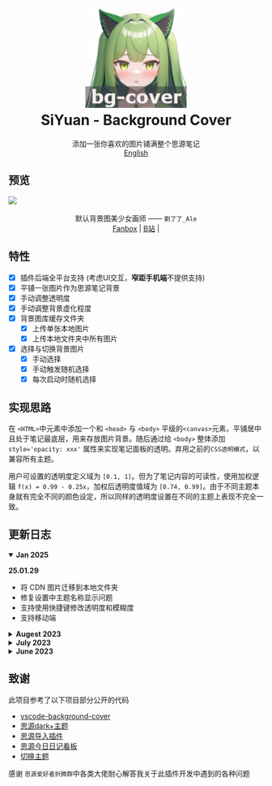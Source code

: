 <h1 align="center">
  <br>
    <img src="./icon.png" alt="logo" width="200">
  <br>
  SiYuan - Background Cover
  <br>
</h1>

<p align="center">
添加一张你喜欢的图片铺满整个思源笔记
<br/>
<a href="./README_en_US.md">English</a>
</p>

## 预览

![](https://cdn.jsdelivr.net/gh/HowcanoeWang/siyuan-plugin-background-cover/preview.png)

<div align="center">
默认背景图美少女画师 ——   
<code>劉了了_Ale</code><br>
<a href="https://www.fanbox.cc/@ale">Fanbox</a> | 
<a href="https://space.bilibili.com/3883010">B站</a> | 
</div>

## 特性

- [X] 插件后端全平台支持 (考虑UI交互，**窄距手机端**不提供支持)
- [X] 平铺一张图片作为思源笔记背景
- [X] 手动调整透明度
- [X] 手动调整背景虚化程度
- [X] 背景图库缓存文件夹
  - [X] 上传单张本地图片
  - [X] 上传本地文件夹中所有图片
- [x] 选择与切换背景图片
  - [x] 手动选择
  - [X] 手动触发随机选择
  - [X] 每次启动时随机选择

## 实现思路

在 `<HTML>`中元素中添加一个和 `<head>` 与 `<body>` 平级的`<canvas>`元素，平铺居中且处于笔记最底层，用来存放图片背景。随后通过给 `<body>` 整体添加 `style='opacity: xxx'` 属性来实现笔记面板的透明。弃用之前的`CSS透明模式`，以兼容所有主题。

用户可设置的透明度定义域为 `[0.1, 1]`。但为了笔记内容的可读性，使用加权逻辑 `f(x) = 0.99 - 0.25x`，加权后透明度值域为 `[0.74, 0.99]`。由于不同主题本身就有完全不同的颜色设定，所以同样的透明度设置在不同的主题上表现不完全一致。

## 更新日志

<details open>
<summary><b>Jan 2025</b></summary>

**25.01.29**

* 将 CDN 图片迁移到本地文件夹
* 修复设置中主题名称显示问题
* 支持使用快捷键修改透明度和模糊度
* 支持移动端

</details>

<details>
<summary><b>Augest 2023</b></summary>

**23.08.28**

* 提供关闭`<body>`透明度选项(前景透明度调为0)，适配部分透明主题(`Cliff-Dark`, `Dark+`)

**23.08.20**

* 为安卓App端增加图片上传提示

**23.08.19**

* 使用github上的`themes.json`来替代耗时的`api/bazaar/getInstalledTheme`
* 针对直连Github有困难的大陆用户，插件内提供临时的最新主题缓存信息

**23.08.15**

* 增加主题屏蔽功能，支持在指定主题上不启用插件
* 插件后端支持全平台，前端UI仅限桌面宽屏

**23.08.13**

* 修复重置按钮报错的问题
* 弃用`CSS模式`，改用全局`opacity模式`来解决主题适配问题

</details>

<details>
<summary><b>July 2023</b></summary>

**23.07.31**

* 解决伺服时陷入主题更改刷新的死循环

**23.07.26**

* 优化文件哈希逻辑
* 修复集市中，设置按钮不可见的问题
* 使用全局变量来简化函数参数(移除部分PluginInstance参数)

**23.07.25**

- 修改当缓存中发现多余图片但符合hash标准时，由删除图片改为添加到configs.json，以应对跨设备同步
- 修复透明模式和兼容模式设置的UI不起效bug
- 开发者模式的输出日志中，前置提示词修改

**23.07.22**

- 重构项目结构


**23.07.16**

- 添加超出部分UI的滚动条适配

**23.07.07**

- 更改设置UI，添加Transparent Mode切换和兼容性主题
- 初始化兼容性设置UI

</details>

<details >
<summary><b>June 2023</b></summary>

**23.06.30**

- 制作缓存管理弹出菜单
- 重新设定快捷键映射

**23.06.28**

- 对思源笔记2.9.3版本，修改缓存目录 `/data/plugins/{name}/`为 `/data/public/{name}/`
- 支持批量图片上传模式(限定50张为上限)
- 支持随机抽图不重复到当前图
- 修复设置界面UI交互bug

**23.06.27**

- 修复设置面板部分UI交互bug
- 重构opacity模式的逻辑，由分别修改dockLeft、dockRight、layouts三个组件，变为修改三者的父组件 `<div class="fn__flex-1 fn__flex ...>`并附上插件自定义id：`dockPanel`
- 增加所有原生支持的主题到适配白名单内

**23.06.26**

- 支持修改图片偏移位置
- 增加主题白名单，白名单内的主题不支持开启兼容模式

**23.06.24**

- 修改透明度方案为：工具条(`toolbar`)，左右底侧菜单栏(`dockLeft`, `dockRight`, `dockBottom`)， 状态栏(`status`)修改颜色的alpha值，编辑器(`layouts`)修改 `opacity`属性
- 更换主题时，强制重载笔记界面
- 重新适配主题兼容情况
- 增加兼容模式按钮，可以切换整体opacity模式和css透明度模式
- 优化文件hash方法，加快计算速度

**23.06.23**

- 缩减图片哈希文件长度为15个字符
- 实现启动时缓存文件夹与索引校对与提示功能
- 实现随机抽背景的功能
- 优化启动时图片404情况的处理
- 双语文档的分离
- 实现启动时随机抽选功能
- 重新检查主题兼容情况

**23.06.22**

- 适配3个主题
- 去除设置中当前图片中的hash乱码
- 调整透明度加权逻辑
- 改用图层容器 `<div id="bgLayer">`而不是 `<body>`元素来存放背景
- 支持背景模糊功能
- 修改设置界面的UI布局
- 暂时移除尚未支持的功能按钮

**23.06.21**

- 主题变化的监测适配的实现
- 实现单张图片本地上传到缓存文件夹中
- 清理缓存文件夹的所有图片
- 更改缓存图片记录的数据结构
- 增加开发者模式按钮

**23.06.20**

- 实现图片上传的对话框
- 通过思源API实现了选取一张图片上传并保存到缓存路径下
- 实现开启关闭插件后，对特定主题的颜色优化(如Savor主题的 `toolbar`颜色问题)
- 利用DOM监听，实现主题变化的监测(配合上面的优化还没实现)

**23.06.18**

- 实现了用户设置的读写
- 修改Bug反馈和设置界面的UI布局

**23.06.17**

- 通过修改 `<body>`元素的 `opaticy`来实现透明度，简化掉之前修改css样式中的 `background-color`的alpha值的方法
- 支持设置中的开关和滑动条交互
- 支持插件打开的栏目开关
- Bug汇报弹出提示页

**23.06.16**

- 思源笔记启动时加载测试
- 图片替换以及透明度实现

**23.06.14**

- 初始化项目

</details>

## 致谢

此项目参考了以下项目部分公开的代码

* [vscode-background-cover](https://github.com/AShujiao/vscode-background-cover)
* [思源dark+主题](https://github.com/Zuoqiu-Yingyi/siyuan-theme-dark-plus)
* [思源导入插件](https://github.com/terwer/siyuan-plugin-importer/tree/main)
* [思源今日日记看板](https://github.com/frostime/siyuan-dailynote-today)
* [切换主题](https://github.com/frostime/sy-theme-change/tree/main)

感谢 `思源爱好者折腾群`中各类大佬耐心解答我关于此插件开发中遇到的各种问题
